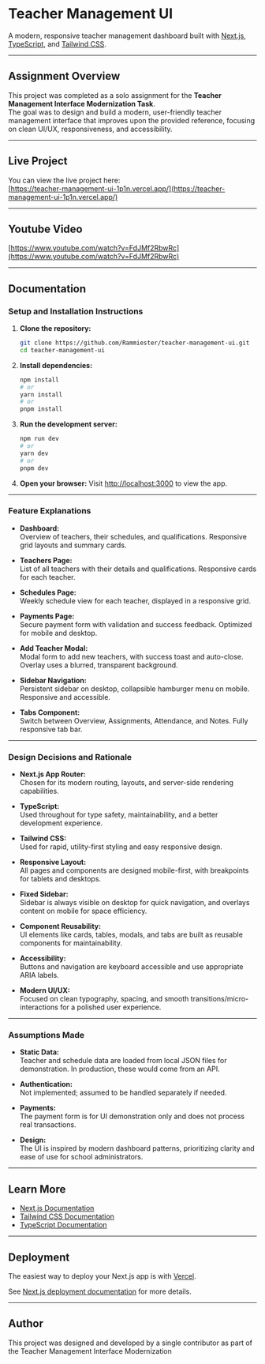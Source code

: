 # Teacher Management UI

A modern, responsive teacher management dashboard built with [Next.js](https://nextjs.org), [TypeScript](https://www.typescriptlang.org/), and [Tailwind CSS](https://tailwindcss.com).

---

## Assignment Overview

This project was completed as a solo assignment for the **Teacher Management Interface Modernization Task**.  
The goal was to design and build a modern, user-friendly teacher management interface that improves upon the provided reference, focusing on clean UI/UX, responsiveness, and accessibility.

---

## Live Project

You can view the live project here:  
[https://teacher-management-ui-1p1n.vercel.app/](https://teacher-management-ui-1p1n.vercel.app/)

---

## Youtube Video

[https://www.youtube.com/watch?v=FdJMf2RbwRc](https://www.youtube.com/watch?v=FdJMf2RbwRc)

---

## Documentation

### Setup and Installation Instructions

1. **Clone the repository:**

   ```bash
   git clone https://github.com/Rammiester/teacher-management-ui.git
   cd teacher-management-ui
   ```

2. **Install dependencies:**

   ```bash
   npm install
   # or
   yarn install
   # or
   pnpm install
   ```

3. **Run the development server:**

   ```bash
   npm run dev
   # or
   yarn dev
   # or
   pnpm dev
   ```

4. **Open your browser:**
   Visit [http://localhost:3000](http://localhost:3000) to view the app.

---

### Feature Explanations

- **Dashboard:**  
  Overview of teachers, their schedules, and qualifications. Responsive grid layouts and summary cards.

- **Teachers Page:**  
  List of all teachers with their details and qualifications. Responsive cards for each teacher.

- **Schedules Page:**  
  Weekly schedule view for each teacher, displayed in a responsive grid.

- **Payments Page:**  
  Secure payment form with validation and success feedback. Optimized for mobile and desktop.

- **Add Teacher Modal:**  
  Modal form to add new teachers, with success toast and auto-close. Overlay uses a blurred, transparent background.

- **Sidebar Navigation:**  
  Persistent sidebar on desktop, collapsible hamburger menu on mobile. Responsive and accessible.

- **Tabs Component:**  
  Switch between Overview, Assignments, Attendance, and Notes. Fully responsive tab bar.

---

### Design Decisions and Rationale

- **Next.js App Router:**  
  Chosen for its modern routing, layouts, and server-side rendering capabilities.

- **TypeScript:**  
  Used throughout for type safety, maintainability, and a better development experience.

- **Tailwind CSS:**  
  Used for rapid, utility-first styling and easy responsive design.

- **Responsive Layout:**  
  All pages and components are designed mobile-first, with breakpoints for tablets and desktops.

- **Fixed Sidebar:**  
  Sidebar is always visible on desktop for quick navigation, and overlays content on mobile for space efficiency.

- **Component Reusability:**  
  UI elements like cards, tables, modals, and tabs are built as reusable components for maintainability.

- **Accessibility:**  
  Buttons and navigation are keyboard accessible and use appropriate ARIA labels.

- **Modern UI/UX:**  
  Focused on clean typography, spacing, and smooth transitions/micro-interactions for a polished user experience.

---

### Assumptions Made

- **Static Data:**  
  Teacher and schedule data are loaded from local JSON files for demonstration. In production, these would come from an API.

- **Authentication:**  
  Not implemented; assumed to be handled separately if needed.

- **Payments:**  
  The payment form is for UI demonstration only and does not process real transactions.

- **Design:**  
  The UI is inspired by modern dashboard patterns, prioritizing clarity and ease of use for school administrators.

---

## Learn More

- [Next.js Documentation](https://nextjs.org/docs)
- [Tailwind CSS Documentation](https://tailwindcss.com/docs)
- [TypeScript Documentation](https://www.typescriptlang.org/docs/)

---

## Deployment

The easiest way to deploy your Next.js app is with [Vercel](https://vercel.com/new?utm_medium=default-template&filter=next.js&utm_source=create-next-app&utm_campaign=create-next-app-readme).

See [Next.js deployment documentation](https://nextjs.org/docs/app/building-your-application/deploying) for more details.

---

## Author

This project was designed and developed by a single contributor as part of the Teacher Management Interface Modernization
